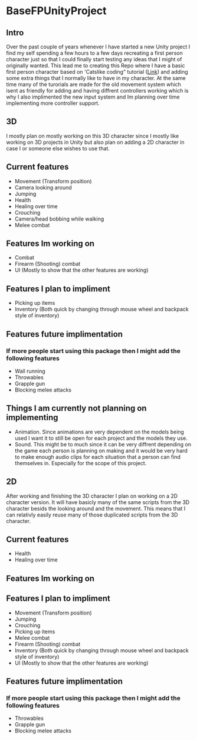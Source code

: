 # BaseFPUnityProject

## Intro
Over the past couple of years whenever I have started a new Unity project I find my self spending a few hours to a few days recreating a first person character just so that I could finally start testing any ideas that I might of originally wanted. This lead me to creating this Repo where I have a basic first person character based on 'Catslike coding" tutorial ([Link](https://catlikecoding.com/unity/tutorials/)) and adding some extra things that I normally like to have in my character. At the same time many of the turorials are made for the old movement system which isent as friendly for adding and having diffrent controllers working which is why I also implimented the new input system and Im planning over time implementing more controller support.

## 3D
I mostly plan on mostly working on this 3D character since I mostly like working on 3D projects in Unity but also plan on adding a 2D character in case I or someone else wishes to use that.

## Current features
- Movement (Transform position)
- Camera looking around
- Jumping
- Health
- Healing over time
- Crouching
- Camera/head bobbing while walking
- Melee combat

## Features Im working on
- Combat
- Firearm (Shooting) combat
- UI (Mostly to show that the other features are working)

## Features I plan to impliment
- Picking up items
- Inventory (Both quick by changing through mouse wheel and backpack style of inventory)

## Features future implimentation
### If more people start using this package then I might add the following features
- Wall running
- Throwables
- Grapple gun
- Blocking melee attacks

## Things I am currently not planning on implementing
- Animation. Since animations are very dependent on the models being used I want it to still be open for each project and the models they use.
- Sound. This might be to much since it can be very diffrent depending on the game each person is planning on making and it would be very hard to make enough audio clips for each situation that a person can find themselves in. Especially for the scope of this project.

## 2D
After working and finishing the 3D character I plan on working on a 2D character version. It will have basicly many of the same scripts from the 3D character besids the looking around and the movement. This means that I can relativly easily reuse many of those duplicated scripts from the 3D character.

## Current features
- Health
- Healing over time

## Features Im working on


## Features I plan to impliment
- Movement (Transform position)
- Jumping
- Crouching
- Picking up items
- Melee combat
- Firearm (Shooting) combat
- Inventory (Both quick by changing through mouse wheel and backpack style of inventory)
- UI (Mostly to show that the other features are working)

## Features future implimentation
### If more people start using this package then I might add the following features
- Throwables
- Grapple gun
- Blocking melee attacks